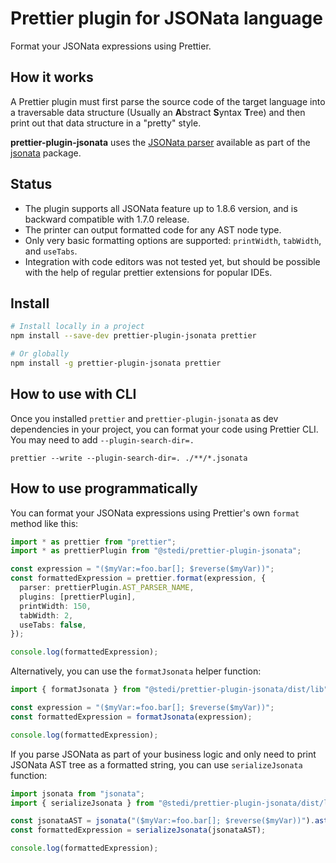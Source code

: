 # Prettier plugin for JSONata language

Format your JSONata expressions using Prettier.

## How it works

A Prettier plugin must first parse the source code of the target language
into a traversable data structure (Usually an **A**bstract **S**yntax **T**ree)
and then print out that data structure in a "pretty" style.

**prettier-plugin-jsonata** uses the [JSONata parser](https://github.com/jsonata-js/jsonata/blob/master/src/parser.js) available as part of the [jsonata](https://github.com/jsonata-js/jsonata) package.

## Status

- The plugin supports all JSONata feature up to 1.8.6 version, and is backward compatible with 1.7.0 release.
- The printer can output formatted code for any AST node type.
- Only very basic formatting options are supported: `printWidth`, `tabWidth`, and `useTabs`.
- Integration with code editors was not tested yet, but should be possible with the help of regular prettier extensions for popular IDEs.

## Install

```bash
# Install locally in a project
npm install --save-dev prettier-plugin-jsonata prettier

# Or globally
npm install -g prettier-plugin-jsonata prettier
```

## How to use with CLI

Once you installed `prettier` and `prettier-plugin-jsonata` as dev dependencies in your project,
you can format your code using Prettier CLI. You may need to add `--plugin-search-dir=.`

```
prettier --write --plugin-search-dir=. ./**/*.jsonata
```

## How to use programmatically

You can format your JSONata expressions using Prettier's own `format` method like this:

```ts
import * as prettier from "prettier";
import * as prettierPlugin from "@stedi/prettier-plugin-jsonata";

const expression = "($myVar:=foo.bar[]; $reverse($myVar))";
const formattedExpression = prettier.format(expression, {
  parser: prettierPlugin.AST_PARSER_NAME,
  plugins: [prettierPlugin],
  printWidth: 150,
  tabWidth: 2,
  useTabs: false,
});

console.log(formattedExpression);
```

Alternatively, you can use the `formatJsonata` helper function:

```ts
import { formatJsonata } from "@stedi/prettier-plugin-jsonata/dist/lib";

const expression = "($myVar:=foo.bar[]; $reverse($myVar))";
const formattedExpression = formatJsonata(expression);

console.log(formattedExpression);
```

If you parse JSONata as part of your business logic and only need to print JSONata AST tree as a formatted string,
you can use `serializeJsonata` function:

```ts
import jsonata from "jsonata";
import { serializeJsonata } from "@stedi/prettier-plugin-jsonata/dist/lib";

const jsonataAST = jsonata("($myVar:=foo.bar[]; $reverse($myVar))").ast();
const formattedExpression = serializeJsonata(jsonataAST);

console.log(formattedExpression);
```
